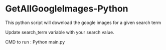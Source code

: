 # GetAllGoogleImages-Python

This python script will download the google images for a given search term

Update search_term variable with your search value.

CMD to run : Python main.py
